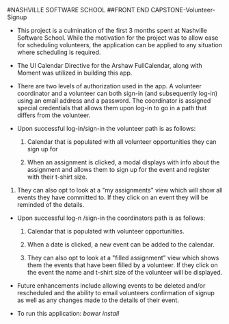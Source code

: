 #NASHVILLE SOFTWARE SCHOOL 
##FRONT END CAPSTONE-Volunteer-Signup

- This project is a culmination of the first 3 months spent at Nashville Software School.  While the motivation for the project was to allow ease for scheduling volunteers, the application can be applied to any situation where scheduling is required.

- The UI Calendar Directive for the Arshaw FullCalendar, along with Moment was utilized in building this app.

- There are two levels of authorization used in the app.  A volunteer coordinator and a volunteer can both sign-in (and subsequently log-in) using an email address and a password.  The coordinator is assigned special credentials that allows them upon log-in to go in a path that differs from the volunteer.

- Upon successful log-in/sign-in the volunteer path is as follows:

  1. Calendar that is populated with all volunteer opportunities they can sign up for

  1. When an assignment is clicked, a modal displays with info about the assignment and allows them to sign up for the event and register with their t-shirt size.

 1. They can also opt to look at a "my assignments" view which will show all events they have committed to.  If they click on an event they will be reminded  of the details.

- Upon successful log-n /sign-in the coordinators path is as follows:

  1. Calendar that is populated with volunteer opportunities.

  1. When a date is clicked, a new event can be added to the calendar.

  1. They can also opt to look at a "filled assignment" view which shows them the events that have been filled by a volunteer.  If they click on the event the name and t-shirt size of the volunteer will be displayed.

- Future enhancements include allowing events to be deleted and/or rescheduled and the ability to email volunteers confirmation of signup as well as any changes made to the details of their event.

- To run this application:
  *bower install*


